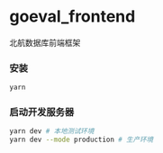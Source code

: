 # goeval_frontend
北航数据库前端框架

### 安装
``` bash
yarn
```

### 启动开发服务器
``` bash
yarn dev # 本地测试环境
yarn dev --mode production # 生产环境
```
